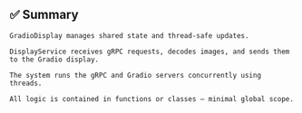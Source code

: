 
## ✅ Summary

    GradioDisplay manages shared state and thread-safe updates.

    DisplayService receives gRPC requests, decodes images, and sends them to the Gradio display.

    The system runs the gRPC and Gradio servers concurrently using threads.

    All logic is contained in functions or classes — minimal global scope.

